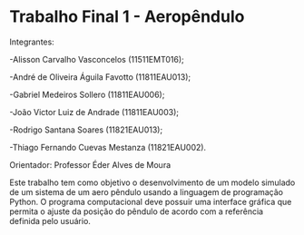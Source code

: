 # Trabalho Final 1 - Aeropêndulo

Integrantes:

-Alisson Carvalho Vasconcelos (11511EMT016);

-André de Oliveira Águila Favotto (11811EAU013);

-Gabriel Medeiros Sollero (11811EAU006);

-João Victor Luiz de Andrade (11811EAU003);

-Rodrigo Santana Soares (11821EAU013);

-Thiago Fernando Cuevas Mestanza (11821EAU002).

Orientador: Professor Éder Alves de Moura

Este trabalho tem como objetivo o desenvolvimento de um modelo simulado de um sistema de um aero pêndulo usando a linguagem de programação Python. O programa computacional deve possuir uma interface gráfica que permita o ajuste da posição do pêndulo de acordo com a referência definida pelo usuário.
